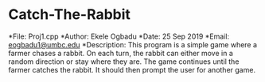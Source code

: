 # Catch-The-Rabbit
*File:      Proj1.cpp
*Author:    Ekele Ogbadu
*Date:      25 Sep 2019
*Email:     eogbadu1@umbc.edu
*Description: This program is a simple game where a farmer chases a rabbit. On each turn, the rabbit can either move in a random direction or stay where they are. The game continues until the farmer catches the rabbit. It should then prompt the user for another game.
